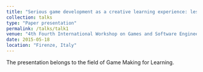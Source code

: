```yaml
---
title: "Serious game development as a creative learning experience: lessons learnt"
collection: talks
type: "Paper presentation"
permalink: /talks/talk1
venue: "4th Fourth International Workshop on Games and Software Engineering"
date: 2015-05-18
location: "Firenze, Italy"
---
```


The presentation belongs to the field of Game Making for Learning.
